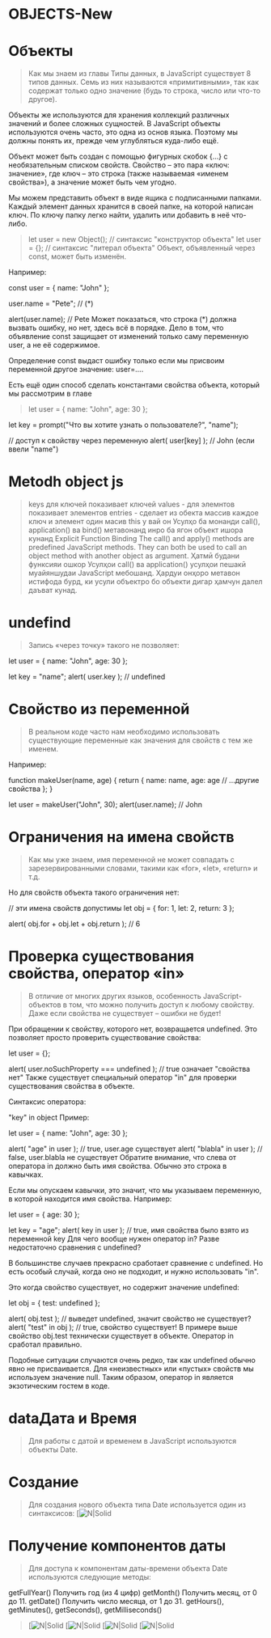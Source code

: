 # OBJECTS-New

# Объекты

> Как мы знаем из главы Типы данных, в JavaScript существует 8 типов данных. Семь из них называются «примитивными», так как содержат только одно значение (будь то строка, число или что-то другое).

Объекты же используются для хранения коллекций различных значений и более сложных сущностей. В JavaScript объекты используются очень часто, это одна из основ языка. Поэтому мы должны понять их, прежде чем углубляться куда-либо ещё.

Объект может быть создан с помощью фигурных скобок {…} с необязательным списком свойств. Свойство – это пара «ключ: значение», где ключ – это строка (также называемая «именем свойства»), а значение может быть чем угодно.

Мы можем представить объект в виде ящика с подписанными папками. Каждый элемент данных хранится в своей папке, на которой написан ключ. По ключу папку легко найти, удалить или добавить в неё что-либо.

> let user = new Object(); // синтаксис "конструктор объекта"
> let user = {}; // синтаксис "литерал объекта"
> Объект, объявленный через const, может быть изменён.

Например:

const user = {
name: "John"
};

user.name = "Pete"; // (\*)

alert(user.name); // Pete
Может показаться, что строка (\*) должна вызвать ошибку, но нет, здесь всё в порядке. Дело в том, что объявление const защищает от изменений только саму переменную user, а не её содержимое.

Определение const выдаст ошибку только если мы присвоим переменной другое значение: user=....

Есть ещё один способ сделать константами свойства объекта, который мы рассмотрим в главе

> let user = {
> name: "John",
> age: 30
> };

let key = prompt("Что вы хотите узнать о пользователе?", "name");

// доступ к свойству через переменную
alert( user[key] ); // John (если ввели "name")

# Metodh object js

> keys для ключей показивает ключей
> values - для элемнтов показивает элементов
> entries - сделает из обекта массив каждое ключ и элемент один масив
> this у вай он
> Усулҳо ба монанди call(), application() ва bind() метавонанд инро ба ягон объект ишора кунанд
> Explicit Function Binding
> The call() and apply() methods are predefined JavaScript methods.
> They can both be used to call an object method with another object as argument.
> Ҳатмӣ будани функсияи ошкор
> Усулҳои call() ва application() усулҳои пешакӣ муайяншудаи JavaScript мебошанд.
> Ҳардуи онҳоро метавон истифода бурд, ки усули объектро бо объекти дигар ҳамчун далел даъват кунад.

# undefind

> Запись «через точку» такого не позволяет:

let user = {
name: "John",
age: 30
};

let key = "name";
alert( user.key ); // undefined

# Свойство из переменной

> В реальном коде часто нам необходимо использовать существующие переменные как значения для свойств с тем же именем.

Например:

function makeUser(name, age) {
return {
name: name,
age: age
// ...другие свойства
};
}

let user = makeUser("John", 30);
alert(user.name); // John

# Ограничения на имена свойств

> Как мы уже знаем, имя переменной не может совпадать с зарезервированными словами, такими как «for», «let», «return» и т.д.

Но для свойств объекта такого ограничения нет:

// эти имена свойств допустимы
let obj = {
for: 1,
let: 2,
return: 3
};

alert( obj.for + obj.let + obj.return ); // 6

# Проверка существования свойства, оператор «in»

> В отличие от многих других языков, особенность JavaScript-объектов в том, что можно получить доступ к любому свойству. Даже если свойства не существует – ошибки не будет!

При обращении к свойству, которого нет, возвращается undefined. Это позволяет просто проверить существование свойства:

let user = {};

alert( user.noSuchProperty === undefined ); // true означает "свойства нет"
Также существует специальный оператор "in" для проверки существования свойства в объекте.

Синтаксис оператора:

"key" in object
Пример:

let user = { name: "John", age: 30 };

alert( "age" in user ); // true, user.age существует
alert( "blabla" in user ); // false, user.blabla не существует
Обратите внимание, что слева от оператора in должно быть имя свойства. Обычно это строка в кавычках.

Если мы опускаем кавычки, это значит, что мы указываем переменную, в которой находится имя свойства. Например:

let user = { age: 30 };

let key = "age";
alert( key in user ); // true, имя свойства было взято из переменной key
Для чего вообще нужен оператор in? Разве недостаточно сравнения с undefined?

В большинстве случаев прекрасно сработает сравнение с undefined. Но есть особый случай, когда оно не подходит, и нужно использовать "in".

Это когда свойство существует, но содержит значение undefined:

let obj = {
test: undefined
};

alert( obj.test ); // выведет undefined, значит свойство не существует?
alert( "test" in obj ); // true, свойство существует!
В примере выше свойство obj.test технически существует в объекте. Оператор in сработал правильно.

Подобные ситуации случаются очень редко, так как undefined обычно явно не присваивается. Для «неизвестных» или «пустых» свойств мы используем значение null. Таким образом, оператор in является экзотическим гостем в коде.

# dataДата и Время

> Для работы с датой и временем в JavaScript используются объекты Date.

# Создание

> Для создания нового объекта типа Date используется один из синтаксисов:
> [![N|Solid](get_year.png)

# Получение компонентов даты

> Для доступа к компонентам даты-времени объекта Date используются следующие методы:

getFullYear()
Получить год (из 4 цифр)
getMonth()
Получить месяц, от 0 до 11.
getDate()
Получить число месяца, от 1 до 31.
getHours(), getMinutes(), getSeconds(), getMilliseconds()

> [![N|Solid](Screenshot_2.png)
> [![N|Solid](Screenshot_3.png)
> [![N|Solid](Screenshot_4.png)
> [![N|Solid](Screenshot_5.png)
